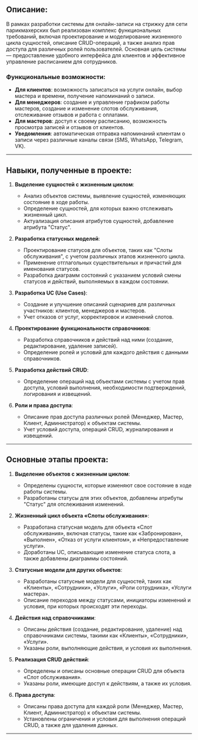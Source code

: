 ## Описание:

В рамках разработки системы для онлайн-записи на стрижку для сети парикмахерских был реализован комплекс функциональных требований, включая проектирование и моделирование жизненного цикла сущностей, описание CRUD-операций, а также анализ прав доступа для различных ролей пользователей. Основная цель системы — предоставление удобного интерфейса для клиентов и эффективное управление расписанием для сотрудников.

### Функциональные возможности:
- **Для клиентов**: возможность записаться на услуги онлайн, выбор мастера и времени, получение напоминаний о записи.
- **Для менеджеров**: создание и управление графиком работы мастеров, создание и изменение слотов обслуживания, отслеживание отзывов и работа с оплатами.
- **Для мастеров**: доступ к своему расписанию, возможность просмотра записей и отзывов от клиентов.
- **Уведомления**: автоматическая отправка напоминаний клиентам о записи через различные каналы связи (SMS, WhatsApp, Telegram, VK).

---

## Навыки, полученные в проекте:

1. **Выделение сущностей с жизненным циклом**:
   - Анализ объектов системы, выявление сущностей, изменяющих состояние в ходе работы.
   - Определение сущностей, для которых важно отслеживать жизненный цикл.
   - Актуализация описания атрибутов сущностей, добавление атрибута "Статус".

2. **Разработка статусных моделей**:
   - Проектирование статусов для объектов, таких как "Слоты обслуживания", с учетом различных этапов жизненного цикла.
   - Применение отглагольных существительных и причастий для именования статусов.
   - Разработка диаграмм состояний с указанием условий смены статусов и действий, выполняемых в каждом состоянии.

3. **Разработка UC (Use Cases)**:
   - Создание и улучшение описаний сценариев для различных участников: клиентов, менеджеров и мастеров.
   - Учет отказов от услуг, корректировок и изменений слотов.
   
4. **Проектирование функциональности справочников**:
   - Разработка справочников и действий над ними (создание, редактирование, удаление записей).
   - Определение ролей и условий для каждого действия с данными справочников.

5. **Разработка действий CRUD**:
   - Определение операций над объектами системы с учетом прав доступа, условий выполнения, необходимости подтверждений, логирования и извещений.
   
6. **Роли и права доступа**:
   - Описание прав доступа различных ролей (Менеджер, Мастер, Клиент, Администратор) к объектам системы.
   - Учет условий доступа, операций CRUD, журналирования и извещений.
  
---

## Основные этапы проекта:

1. **Выделение объектов с жизненным циклом**:
   - Определены сущности, которые изменяют свое состояние в ходе работы системы.
   - Разработаны статусы для этих объектов, добавлены атрибуты "Статус" для отслеживания изменений.

2. **Жизненный цикл объекта «Слоты обслуживания»**:
   - Разработана статусная модель для объекта «Слот обслуживания», включая статусы, такие как «Забронирован», «Выполнен», «Отказ от услуги клиентом», и «Непредоставление услуги».
   - Доработаны UC, описывающие изменение статуса слота, а также добавлены диаграммы состояний.

3. **Статусные модели для других объектов**:
   - Разработаны статусные модели для сущностей, таких как «Клиенты», «Сотрудники», «Услуги», «Роли сотрудника», «Услуги мастера».
   - Описание переходов между статусами, инициаторы изменений и условия, при которых происходят эти переходы.

4. **Действия над справочниками**:
   - Описаны действия (создание, редактирование, удаление) над справочниками системы, такими как «Клиенты», «Сотрудники», «Услуги».
   - Указаны роли, выполняющие действия, и условия их выполнения.

5. **Реализация CRUD действий**:
   - Определены и описаны основные операции CRUD для объекта «Слот обслуживания».
   - Указаны роли, имеющие доступ к действиям, а также их условия.

6. **Права доступа**:
   - Описаны права доступа для каждой роли (Менеджер, Мастер, Клиент, Администратор) к объектам системы.
   - Установлены ограничения и условия для выполнения операций CRUD, а также для удаления данных.

---
